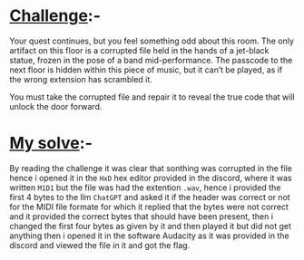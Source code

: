 # **<ins>Challenge</ins>**:-
Your quest continues, but you feel something odd about this room. The only artifact on this floor is a corrupted file held in the hands of a jet-black statue, frozen in the pose of a band mid-performance. The passcode to the next floor is hidden within this piece of music, but it can’t be played, as if the wrong extension has scrambled it.

You must take the corrupted file and repair it to reveal the true code that will unlock the door forward.

# **<ins>My solve</ins>**:-
  By reading the challenge it was clear that sonthing was corrupted in the file hence i opened it in the `HxD` hex editor provided in the discord, where it was written `M1D1` but the file was had the extention `.wav`, hence i provided the first 4 bytes to the llm `ChatGPT` and asked it if the header was correct or not for the MIDI file formate for which it replied that the bytes were not correct and it provided the correct bytes that should have been present, then i changed the first four bytes as given by it and then played it but did not get anything then i opened it in the software Audacity as it was provided in the discord and viewed the file in it and got the flag.
